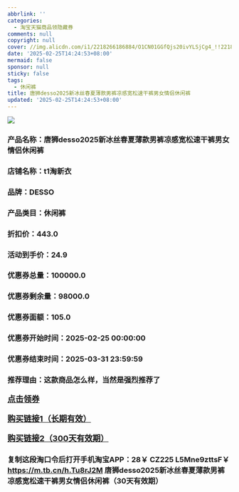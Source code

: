 ```yaml
---
abbrlink: ''
categories:
  - 淘宝天猫商品领隐藏券
comments: null
copyright: null
cover: //img.alicdn.com/i1/2218266186884/O1CN01GGfQjs20ivYLSjCg4_!!2218266186884-2-scmitem8439000.png
date: '2025-02-25T14:24:53+08:00'
mermaid: false
sponsor: null
sticky: false
tags:
  - 休闲裤
title: 唐狮desso2025新冰丝春夏薄款男裤凉感宽松速干裤男女情侣休闲裤
updated: '2025-02-25T14:24:53+08:00'
--- 
```


![](//img.alicdn.com/i1/2218266186884/O1CN01GGfQjs20ivYLSjCg4_!!2218266186884-2-scmitem8439000.png)

### 产品名称：唐狮desso2025新冰丝春夏薄款男裤凉感宽松速干裤男女情侣休闲裤
### 店铺名称：t1淘新衣
### 品牌：DESSO
### 产品类目：休闲裤
### 折扣价：443.0
### 活动到手价：24.9
### 优惠券总量：100000.0
### 优惠券剩余量：98000.0
### 优惠券面额：105.0
### 优惠券开始时间：2025-02-25 00:00:00	
### 优惠券结束时间：2025-03-31 23:59:59	
### 推荐理由：这款商品怎么样，当然是强烈推荐了

<p style="font-size: 18px; font-weight: bold;">
  <a href="https://uland.taobao.com/coupon/edetail?e=iJJ9kZ9nlv2lhHvvyUNXZfh8CuWt5YH5OVuOuRD5gLJMmdsrkidbOWBzzpT26idJTgejCywoa64ee2NBWXx147aREJoBdoFX6UUbxt4fn6PEWXw3b1Y8AplWzgEAcnhzRSHvQe2jOLZ9pbNCYX0I%2BPP%2BWUTgK%2F%2B0I%2BtaUgbudUxA%2B536asYsLWVfKa%2BhVnNDGnuOM00KxhGsHYv3p6b6G5jB6TX2HR3QQ5WKStDdyeTLAJho1Tgm24y1rRo98IyIzxHHRjXbSzC3GXpSbfs48n%2BCDLN%2FZu8af2IXCweQhjlhV9FL4L6Jx%2Fqz2mkqmhD5swDhlpaMEaxroXBFP6oz%2BA%3D%3D&traceId=21665f9817407225954674899d132c&union_lens=lensId%3AOPT%401740722595%402133d904_0dfb_1954b26e851_ddda%4001%40eyJmbG9vcklkIjo3MzM1NH0ie" target="_blank">点击领券</a>
</p>
<p style="font-size: 18px; font-weight: bold;">
  <a href="https://s.click.taobao.com/t?e=m%3D2%26s%3D6VKW3HlPM3tw4vFB6t2Z2ueEDrYVVa64LKpWJ%2Bin0XLjf2vlNIV67k2Uw6Vjz9mVnwuRopoI2iP3ID%2FV1RqsF4wnCJeELi4I%2FIEn%2BS1IjHAB0ghlTd7WlZVm%2FOAUUFw71qrpxiwMoCNxc1AtbZGVS5rHbFi7jj19g0RsJgeNNkMLZMqoQW%2BfuKGzo1lVxIioQyKWVgGeHyr%2BfDPHS26hxINYb5iqOw1iDvOR7k3TLo%2BRe0AAGZbsc91jTb9dil8bjCYtYGASbzRUrFwjXfRKMROfYmExpA2104bt%2FCh0HCZBeui1NIOYKNvxULWxc%2BknnAZ0I9a%2Ft7k%3D" target="_blank">购买链接1（长期有效）</a>
</p>
<p style="font-size: 18px; font-weight: bold;">
  <a href="https://s.click.taobao.com/xzXcVNs" target="_blank">购买链接2（300天有效期）</a>
</p>

### 复制这段淘口令后打开手机淘宝APP：28￥ CZ225 L5Mne9zttsF￥ https://m.tb.cn/h.Tu8rJ2M  唐狮desso2025新冰丝春夏薄款男裤凉感宽松速干裤男女情侣休闲裤（30天有效期）
